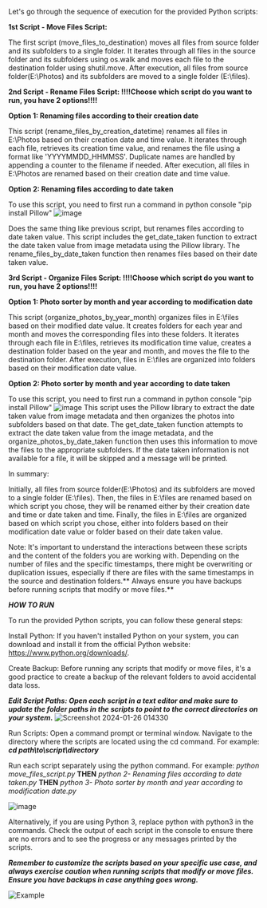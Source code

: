 Let's go through the sequence of execution for the provided Python scripts:

**1st Script - Move Files Script:**

The first script (move_files_to_destination) moves all files from source folder and its subfolders to a single folder. It iterates through all files in the source folder and its subfolders using os.walk and moves each file to the destination folder using shutil.move.
After execution, all files from source folder(E:\Photos) and its subfolders are moved to a single folder (E:\files).

**2nd Script - Rename Files Script:   !!!!Choose which script do you want to run, you have 2 options!!!!**  

**Option 1: Renaming files according to their creation date**

This script (rename_files_by_creation_datetime) renames all files in E:\Photos based on their creation date and time value. It iterates through each file, retrieves its creation time value, and renames the file using a format like 'YYYYMMDD_HHMMSS'.
Duplicate names are handled by appending a counter to the filename if needed. After execution, all files in E:\Photos are renamed based on their creation date and time value.

**Option 2: Renaming files according to date taken**

To use this script, you need to first run a command in python console "pip install Pillow" ![image](https://github.com/radenko98/Photo-Move-Rename-Sort/assets/22021972/79c298b5-a0d5-44a5-a470-becc24a3737f)

Does the same thing like previous script, but renames files according to date taken value. This script includes the get_date_taken function to extract the date taken value from image metadata using the Pillow library. The rename_files_by_date_taken function then renames files based on their date taken value.

**3rd Script - Organize Files Script:   !!!!Choose which script do you want to run, you have 2 options!!!!**  

**Option 1: Photo sorter by month and year according to modification date**

This script (organize_photos_by_year_month) organizes files in E:\files based on their modified date value. It creates folders for each year and month and moves the corresponding files into these folders. It iterates through each file in E:\files, retrieves its modification time value, creates a destination folder based on the year and month, and moves the file to the destination folder.
After execution, files in E:\files are organized into folders based on their modification date value.

**Option 2: Photo sorter by month and year according to date taken**

To use this script, you need to first run a command in python console "pip install Pillow"  ![image](https://github.com/radenko98/Photo-Move-Rename-Sort/assets/22021972/79c298b5-a0d5-44a5-a470-becc24a3737f)
This script uses the Pillow library to extract the date taken value from image metadata and then organizes the photos into subfolders based on that date. The get_date_taken function attempts to extract the date taken value from the image metadata, and the organize_photos_by_date_taken function then uses this information to move the files to the appropriate subfolders. If the date taken information is not available for a file, it will be skipped and a message will be printed.




In summary:

Initially, all files from source folder(E:\Photos) and its subfolders are moved to a single folder (E:\files).
Then, the files in E:\files are renamed based on which script you chose, they will be renamed either by their creation date and time or date taken and time.
Finally, the files in E:\files are organized based on which script you chose, either into folders based on their modification date value or folder based on their date taken value.

Note: It's important to understand the interactions between these scripts and the content of the folders you are working with. Depending on the number of files and the specific timestamps, there might be overwriting or duplication issues, especially if there are files with the same timestamps in the source and destination folders.** Always ensure you have backups before running scripts that modify or move files.**




***HOW TO RUN***


To run the provided Python scripts, you can follow these general steps:

Install Python:
If you haven't installed Python on your system, you can download and install it from the official Python website: https://www.python.org/downloads/.

Create Backup:
Before running any scripts that modify or move files, it's a good practice to create a backup of the relevant folders to avoid accidental data loss.


***Edit Script Paths: Open each script in a text editor and make sure to update the folder paths in the scripts to point to the correct directories on your system.***
![Screenshot 2024-01-26 014330](https://github.com/radenko98/Photo-Move-Rename-Sort/assets/22021972/2cffe302-103c-4939-b6d5-35c24c33d94a)



Run Scripts:
Open a command prompt or terminal window.
Navigate to the directory where the scripts are located using the cd command. For example:
***cd path\to\script\directory***

Run each script separately using the python command. For example:
*python move_files_script.py*
**THEN**
*python 2- Renaming files according to date taken.py*
**THEN** 
*python 3- Photo sorter by month and year according to modification date.py*

![image](https://github.com/radenko98/Photo-Move-Rename-Sort/assets/22021972/8648d98b-fd42-48ca-8f7b-2ff110e06941)


Alternatively, if you are using Python 3, replace python with python3 in the commands.
Check the output of each script in the console to ensure there are no errors and to see the progress or any messages printed by the scripts.

***Remember to customize the scripts based on your specific use case, and always exercise caution when running scripts that modify or move files. Ensure you have backups in case anything goes wrong.***

![Example](https://github.com/radenko98/Photo-Move-Rename-Sort/assets/22021972/d6eeb744-0c3b-4478-998f-fa09211d8f43)





